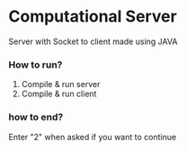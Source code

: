 # Computational Server

<p>Server with Socket to client made using JAVA</p>

### How to run?

1. Compile & run server
2. Compile & run client

### how to end?

<p>Enter "2" when asked if you want to continue</p>
